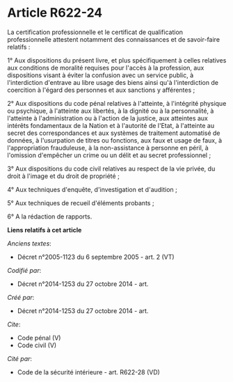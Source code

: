 # Article R622-24

La certification professionnelle et le certificat de qualification professionnelle attestent notamment des connaissances et
de savoir-faire relatifs :

1° Aux dispositions du présent livre, et plus spécifiquement à celles relatives aux conditions de moralité requises pour
l'accès à la profession, aux dispositions visant à éviter la confusion avec un service public, à l'interdiction d'entrave au
libre usage des biens ainsi qu'à l'interdiction de coercition à l'égard des personnes et aux sanctions y afférentes ;

2° Aux dispositions du code pénal relatives à l'atteinte, à l'intégrité physique ou psychique, à l'atteinte aux libertés, à
la dignité ou à la personnalité, à l'atteinte à l'administration ou à l'action de la justice, aux atteintes aux intérêts
fondamentaux de la Nation et à l'autorité de l'Etat, à l'atteinte au secret des correspondances et aux systèmes de traitement
automatisé de données, à l'usurpation de titres ou fonctions, aux faux et usage de faux, à l'appropriation frauduleuse, à la
non-assistance à personne en péril, à l'omission d'empêcher un crime ou un délit et au secret professionnel ;

3° Aux dispositions du code civil relatives au respect de la vie privée, du droit à l'image et du droit de propriété ;

4° Aux techniques d'enquête, d'investigation et d'audition ;

5° Aux techniques de recueil d'éléments probants ;

6° A la rédaction de rapports.

**Liens relatifs à cet article**

_Anciens textes_:

  - Décret n°2005-1123 du 6 septembre 2005 - art. 2 (VT)

_Codifié par_:

  - Décret n°2014-1253 du 27 octobre 2014 - art.

_Créé par_:

  - Décret n°2014-1253 du 27 octobre 2014 - art.

_Cite_:

  - Code pénal (V)
  - Code civil (V)

_Cité par_:

  - Code de la sécurité intérieure - art. R622-28 (VD)
